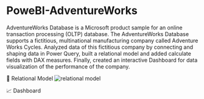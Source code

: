 # PoweBI-AdventureWorks

AdventureWorks Database is a Microsoft product sample for an online transaction processing (OLTP) database. The AdventureWorks Database supports a fictitious, multinational manufacturing company called Adventure Works Cycles. Analyzed data of this fictitious company by connecting and shaping data in Power Query, built a relational model and added calculate fields with DAX measures. Finally, created an interactive Dashboard for data visualization of the performance of the company.


🔗 Relational Model
![relational model](https://github.com/user-attachments/assets/1f6605fc-1089-4737-8035-d33feed91fe6)

📈 Dashboard
